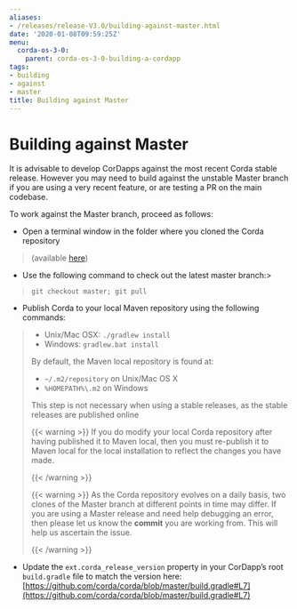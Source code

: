 ```yaml
---
aliases:
- /releases/release-V3.0/building-against-master.html
date: '2020-01-08T09:59:25Z'
menu:
  corda-os-3-0:
    parent: corda-os-3-0-building-a-cordapp
tags:
- building
- against
- master
title: Building against Master
---
```



# Building against Master

It is advisable to develop CorDapps against the most recent Corda stable release. However you may need to build
against the unstable Master branch if you are using a very recent feature, or are testing a PR on the main codebase.

To work against the Master branch, proceed as follows:


* Open a terminal window in the folder where you cloned the Corda repository

> 
> (available [here](https://github.com/corda/corda))



* Use the following command to check out the latest master branch:> 
> `git checkout master; git pull`

* Publish Corda to your local Maven repository using the following commands:

> 
> 
> * Unix/Mac OSX: `./gradlew install`
> * Windows: `gradlew.bat install`
> 
> By default, the Maven local repository is found at:
> 
> 
> * `~/.m2/repository` on Unix/Mac OS X
> * `%HOMEPATH%\.m2` on Windows
> 
> This step is not necessary when using a stable releases, as the stable releases are published online
> 
> 
> {{< warning >}}
> If you do modify your local Corda repository after having published it to Maven local, then you must
> re-publish it to Maven local for the local installation to reflect the changes you have made.
> 
> {{< /warning >}}
> 
> 
> 
> {{< warning >}}
> As the Corda repository evolves on a daily basis, two clones of the Master branch at different points in
> time may differ. If you are using a Master release and need help debugging an error, then please let us know the
> **commit** you are working from. This will help us ascertain the issue.
> 
> {{< /warning >}}
> 
> 


* Update the `ext.corda_release_version` property in your CorDapp’s root `build.gradle` file to match the version
here: [https://github.com/corda/corda/blob/master/build.gradle#L7](https://github.com/corda/corda/blob/master/build.gradle#L7)

